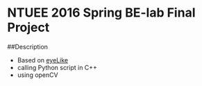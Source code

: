 # NTUEE 2016 Spring BE-lab Final Project

##Description
* Based on [eyeLike](https://github.com/trishume/eyeLike)
* calling Python script in C++
* using openCV